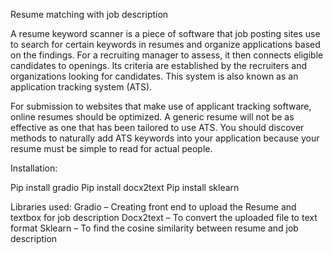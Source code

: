 Resume matching with job description


A resume keyword scanner is a piece of software that job posting sites use to search for certain keywords in resumes and organize applications based on the findings. For a recruiting manager to assess, it then connects eligible candidates to openings. Its criteria are established by the recruiters and organizations looking for candidates. This system is also known as an application tracking system (ATS).

For submission to websites that make use of applicant tracking software, online resumes should be optimized. A generic resume will not be as effective as one that has been tailored to use ATS. You should discover methods to naturally add ATS keywords into your application because your resume must be simple to read for actual people.

Installation:

Pip install gradio
Pip install docx2text
Pip install sklearn

Libraries used:
	Gradio – Creating front end to upload the Resume and textbox for job description
	Docx2text – To convert the uploaded file to text format
	Sklearn – To find the cosine similarity between resume and job description
